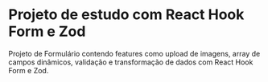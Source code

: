# Projeto de estudo com React Hook Form e Zod
Projeto de Formulário contendo features como upload de imagens, array de campos dinâmicos, validação e transformação de dados com React Hook Form e Zod.
